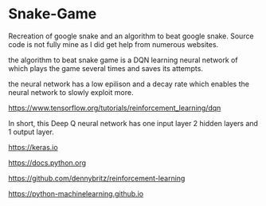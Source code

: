 # Snake-Game
Recreation of google snake and an algorithm to beat google snake.
Source code is not fully mine as I did get help from numerous websites.

the algorithm to beat snake game is a DQN learning neural network of which plays the game several times and saves its attempts.

the neural network has a low epilison and a decay rate which enables the neural network to slowly exploit more.


https://www.tensorflow.org/tutorials/reinforcement_learning/dqn



In short, this Deep Q neural network has one input layer 2 hidden layers and 1 output layer. 


https://keras.io

https://docs.python.org

https://github.com/dennybritz/reinforcement-learning

https://python-machinelearning.github.io